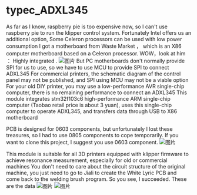 # typec_ADXL345
 As far as I know, raspberry pie is too expensive now, so I can't use raspberry pie to run the klipper control system. 
 Fortunately Intel offers us an additional option, Some Celeron processors can be used with low power consumption 
 I got a motherboard from  Waste Market ， which is an X86 computer motherboard based on a Celeron processor. 
 WOW，look at him ：  Highly integrated . 
![图片](https://user-images.githubusercontent.com/53431902/168425022-f5353120-8198-4d3e-9086-91f06b066501.png)
But PC motherboards don't normally provide SPI for us to use, so we have to use MCU to provide SPI to connect ADXL345
For commercial printers, the schematic diagram of the control panel may not be published, and SPI using MCU may not be a viable option
For your old DIY printer, you may use a low-performance AVR single-chip computer, there is no remaining performance to connect an ADXL345
This module integrates stm32f103c6 high-performance ARM single-chip computer (Taobao retail price is about 3 yuan), uses this single-chip computer to operate ADXL345, and transfers data through USB to X86 motherboard

PCB is designed for 0603 components, but unfortunately I lost these treasures, so I had to use 0805 components to cope temporarily.
If you want to clone this project, I suggest you use 0603 component.
![图片](https://user-images.githubusercontent.com/53431902/168425228-30f2f151-d220-42e4-b611-f589e2e4b367.png)

This module is suitable for all 3D printers equipped with klipper firmware to achieve resonance measurement, especially for old or commercial machines
You don't need to care about the circuit structure of the original machine, you just need to go to Jiali to create the White Lyric PCB and come back to the welding brush program.
 So you see, I succeeded. These are the data 
![图片](https://user-images.githubusercontent.com/53431902/168425281-243704b4-f7d5-4e40-b346-39ddbc3e2d1b.png)
![图片](https://user-images.githubusercontent.com/53431902/168425290-136ecc6d-3f16-4898-ae2f-3a28c459fe0d.png)
